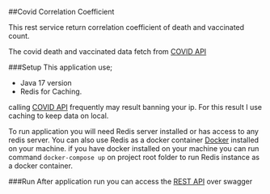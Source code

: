 ##Covid Correlation Coefficient

This rest service return correlation coefficient of death and vaccinated count.

The covid death and vaccinated data fetch from [COVID API](https://github.com/M-Media-Group/Covid-19-API)

###Setup
This application use;
* Java 17 version
* Redis for Caching.

calling [COVID API](https://github.com/M-Media-Group/Covid-19-API) frequently may result banning your ip.
For this result I use caching to keep data on local. 

To run application you will need Redis server installed or has access to any redis server.
You can also use Redis as a docker container [Docker](https://www.docker.com/get-started/) installed on your machine.
if you have docker installed on your machine you can run command `docker-compose up` on project root folder to run
Redis instance as a docker container.

###Run
After application run you can access the [REST API](http://localhost:9090/swagger-ui.html#/covid-correlation-controller) over swagger
